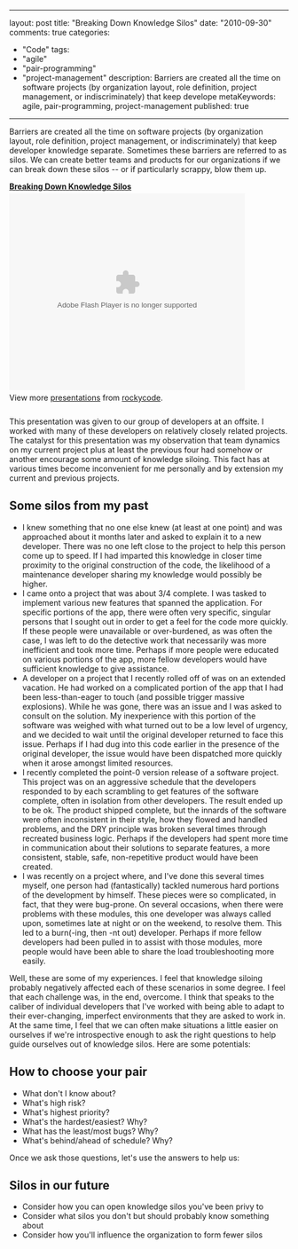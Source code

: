 
---
layout: post
title: "Breaking Down Knowledge Silos"
date: "2010-09-30"
comments: true
categories:
  - "Code"
tags:
  - "agile"
  - "pair-programming"
  - "project-management"
description: Barriers are created all the time on software projects (by organization layout, role definition, project management, or indiscriminately) that keep develope
metaKeywords: agile, pair-programming, project-management
published: true
---

Barriers are created all the time on software projects (by organization layout, role definition, project management, or indiscriminately) that keep developer knowledge separate.  Sometimes these barriers are referred to as silos.  We can create better teams and products for our organizations if we can break down these silos -- or if particularly scrappy, blow them up.

<!--more-->

<div style="width:425px" id="__ss_5324753"><strong style="display:block;margin:12px 0 4px"><a href="http://www.slideshare.net/rockycode/breaking-down-knowledge-silos" title="Breaking Down Knowledge Silos">Breaking Down Knowledge Silos</a></strong><object id="__sse5324753" width="425" height="355"><param name="movie" value="http://static.slidesharecdn.com/swf/ssplayer2.swf?doc=breakingdownknowledgesilos-100930104326-phpapp02&rel=0&stripped_title=breaking-down-knowledge-silos&userName=rockycode" /><param name="allowFullScreen" value="true"/><param name="allowScriptAccess" value="always"/><embed name="__sse5324753" src="http://static.slidesharecdn.com/swf/ssplayer2.swf?doc=breakingdownknowledgesilos-100930104326-phpapp02&rel=0&stripped_title=breaking-down-knowledge-silos&userName=rockycode" type="application/x-shockwave-flash" allowscriptaccess="always" allowfullscreen="true" width="425" height="355"></embed></object><div style="padding:5px 0 12px">View more <a href="http://www.slideshare.net/">presentations</a> from <a href="http://www.slideshare.net/rockycode">rockycode</a>.</div></div>

This presentation was given to our group of developers at an offsite.  I worked with many of these developers on relatively closely related projects.  The catalyst for this presentation was my observation that team dynamics on my current project plus at least the previous four had somehow or another encourage some amount of knowledge siloing.  This fact has at various times become inconvenient for me personally and by extension my current and previous projects.  

<h2>Some silos from my past</h2>

<ul>
<li>I knew something that no one else knew (at least at one point) and was approached about it months later and asked to explain it to a new developer.  There was no one left close to the project to help this person come up to speed.  If I had imparted this knowledge in closer time proximity to the original construction of the code, the likelihood of a maintenance developer sharing my knowledge would possibly be higher.</li>

<li>I came onto a project that was about 3/4 complete.  I was tasked to implement various new features that spanned the application.  For specific portions of the app, there were often very specific, singular persons that I sought out in order to get a feel for the code more quickly.  If these people were unavailable or over-burdened, as was often the case, I was left to do the detective work that necessarily was more inefficient and took more time.  Perhaps if more people were educated on various portions of the app, more fellow developers would have sufficient knowledge to give assistance.</li>

<li>A developer on a project that I recently rolled off of was on an extended vacation.  He had worked on a complicated portion of the app that I had been less-than-eager to touch (and possible trigger massive explosions).  While he was gone, there was an issue and I was asked to consult on the solution.  My inexperience with this portion of the software was weighed with what turned out to be a low level of urgency, and we decided to wait until the original developer returned to face this issue.  Perhaps if I had dug into this code earlier in the presence of the original developer, the issue would have been dispatched more quickly when it arose amongst limited resources.</li>

<li>I recently completed the point-0 version release of a software project.  This project was on an aggressive schedule that the developers responded to by each scrambling to get features of the software complete, often in isolation from other developers.  The result ended up to be ok.  The product shipped complete, but the innards of the software were often inconsistent in their style, how they flowed and handled problems, and the DRY principle was broken several times through recreated business logic.  Perhaps if the developers had spent more time in communication about their solutions to separate features, a more consistent, stable, safe, non-repetitive product would have been created.</li>

<li>I was recently on a project where, and I've done this several times myself, one person had (fantastically) tackled numerous hard portions of the development by himself.  These pieces were so complicated, in fact, that they were bug-prone.  On several occasions, when there were problems with these modules, this one developer was always called upon, sometimes late at night or on the weekend, to resolve them.  This led to a burn(-ing, then -nt out) developer.  Perhaps if more fellow developers had been pulled in to assist with those modules, more people would have been able to share the load troubleshooting more easily.</li>
</ul>

Well, these are some of my experiences.  I feel that knowledge siloing probably negatively affected each of these scenarios in some degree.  I feel that each challenge was, in the end, overcome.  I think that speaks to the caliber of individual developers that I've worked with being able to adapt to their ever-changing, imperfect environments that they are asked to work in.  At the same time, I feel that we can often make situations a little easier on ourselves if we're introspective enough to ask the right questions to help guide ourselves out of knowledge silos.  Here are some potentials:

<h2>How to choose your pair</h2>

<ul>
<li>What don't I know about?</li>
<li>What's high risk?</li>
<li>What's highest priority?</li>
<li>What's the hardest/easiest? Why?</li>
<li>What has the least/most bugs? Why?</li>
<li>What's behind/ahead of schedule?  Why?</li>
</ul>

Once we ask those questions, let's use the answers to help us:

<h2>Silos in our future</h2>

<ul>
<li>Consider how you can open knowledge silos you've been privy to</li>
<li>Consider what silos you don't but should probably know something about</li>
<li>Consider how you'll influence the organization to form fewer silos</li>
</ul>

  
